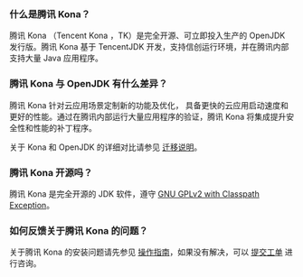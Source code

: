 ### 什么是腾讯 Kona？

腾讯 Kona （Tencent Kona ，TK）是完全开源、可立即投入生产的 OpenJDK  发行版。腾讯 Kona 基于 TencentJDK 开发，支持信创运行环境，并在腾讯内部支持大量 Java 应用程序。

### 腾讯 Kona 与 OpenJDK 有什么差异？

腾讯 Kona 针对云应用场景定制新的功能及优化， 具备更快的云应用启动速度和更好的性能。通过在腾讯内部运行大量应用程序的验证，腾讯 Kona 将集成提升安全性和性能的补丁程序。

关于 Kona 和 OpenJDK 的详细对比请参见 [迁移说明](https://cloud.tencent.com/document/product/1149/59189)。

### 腾讯 Kona 开源吗？

腾讯 Kona 是完全开源的 JDK 软件，遵守 [GNU GPLv2 with Classpath Exception](https://openjdk.java.net/legal/gplv2+ce.html)。


### 如何反馈关于腾讯 Kona 的问题？

关于腾讯 Kona 的安装问题请先参见 [操作指南](https://cloud.tencent.com/document/product/1149/38537)，如果没有解决，可以 [提交工单](https://console.cloud.tencent.com/workorder/category) 进行咨询。

